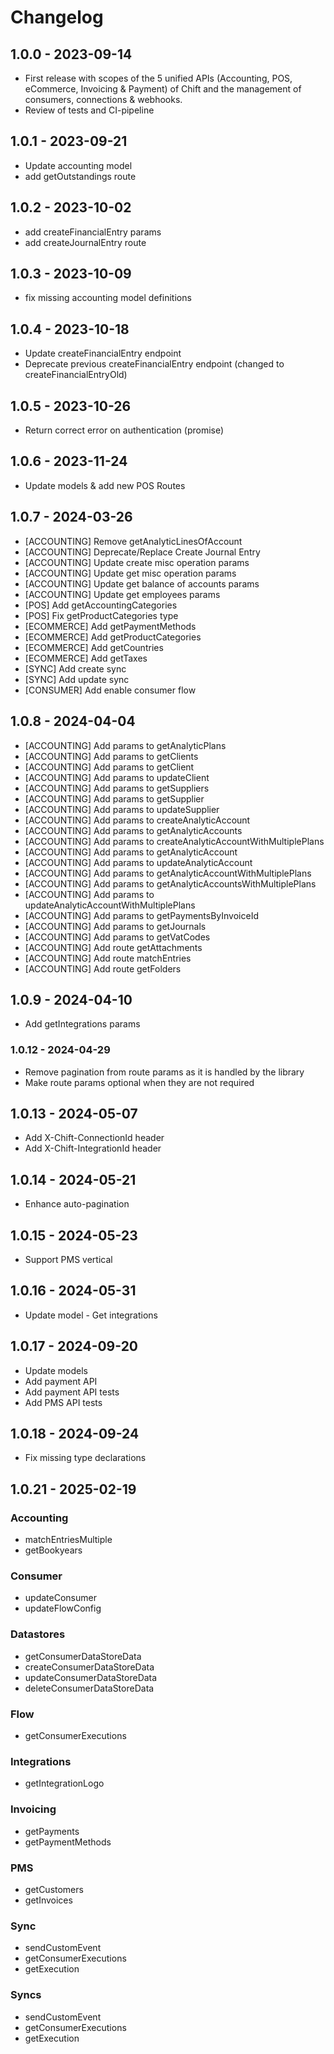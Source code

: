 # Changelog

## 1.0.0 - 2023-09-14

-   First release with scopes of the 5 unified APIs (Accounting, POS, eCommerce, Invoicing & Payment) of Chift and the management of consumers, connections & webhooks.
-   Review of tests and CI-pipeline

## 1.0.1 - 2023-09-21

-   Update accounting model
-   add getOutstandings route

## 1.0.2 - 2023-10-02

-   add createFinancialEntry params
-   add createJournalEntry route

## 1.0.3 - 2023-10-09

-   fix missing accounting model definitions

## 1.0.4 - 2023-10-18

-   Update createFinancialEntry endpoint
-   Deprecate previous createFinancialEntry endpoint (changed to createFinancialEntryOld)

## 1.0.5 - 2023-10-26

-   Return correct error on authentication (promise)

## 1.0.6 - 2023-11-24

-   Update models & add new POS Routes

## 1.0.7 - 2024-03-26

-   [ACCOUNTING] Remove getAnalyticLinesOfAccount
-   [ACCOUNTING] Deprecate/Replace Create Journal Entry
-   [ACCOUNTING] Update create misc operation params
-   [ACCOUNTING] Update get misc operation params
-   [ACCOUNTING] Update get balance of accounts params
-   [ACCOUNTING] Update get employees params
-   [POS] Add getAccountingCategories
-   [POS] Fix getProductCategories type
-   [ECOMMERCE] Add getPaymentMethods
-   [ECOMMERCE] Add getProductCategories
-   [ECOMMERCE] Add getCountries
-   [ECOMMERCE] Add getTaxes
-   [SYNC] Add create sync
-   [SYNC] Add update sync
-   [CONSUMER] Add enable consumer flow

## 1.0.8 - 2024-04-04

-   [ACCOUNTING] Add params to getAnalyticPlans
-   [ACCOUNTING] Add params to getClients
-   [ACCOUNTING] Add params to getClient
-   [ACCOUNTING] Add params to updateClient
-   [ACCOUNTING] Add params to getSuppliers
-   [ACCOUNTING] Add params to getSupplier
-   [ACCOUNTING] Add params to updateSupplier
-   [ACCOUNTING] Add params to createAnalyticAccount
-   [ACCOUNTING] Add params to getAnalyticAccounts
-   [ACCOUNTING] Add params to createAnalyticAccountWithMultiplePlans
-   [ACCOUNTING] Add params to getAnalyticAccount
-   [ACCOUNTING] Add params to updateAnalyticAccount
-   [ACCOUNTING] Add params to getAnalyticAccountWithMultiplePlans
-   [ACCOUNTING] Add params to getAnalyticAccountsWithMultiplePlans
-   [ACCOUNTING] Add params to updateAnalyticAccountWithMultiplePlans
-   [ACCOUNTING] Add params to getPaymentsByInvoiceId
-   [ACCOUNTING] Add params to getJournals
-   [ACCOUNTING] Add params to getVatCodes
-   [ACCOUNTING] Add route getAttachments
-   [ACCOUNTING] Add route matchEntries
-   [ACCOUNTING] Add route getFolders

## 1.0.9 - 2024-04-10

-   Add getIntegrations params

### 1.0.12 - 2024-04-29

-   Remove pagination from route params as it is handled by the library
-   Make route params optional when they are not required

## 1.0.13 - 2024-05-07

-   Add X-Chift-ConnectionId header
-   Add X-Chift-IntegrationId header

## 1.0.14 - 2024-05-21

-   Enhance auto-pagination

## 1.0.15 - 2024-05-23

-   Support PMS vertical

## 1.0.16 - 2024-05-31

-   Update model - Get integrations

## 1.0.17 - 2024-09-20

-   Update models
-   Add payment API
-   Add payment API tests
-   Add PMS API tests

## 1.0.18 - 2024-09-24

-   Fix missing type declarations

## 1.0.21 - 2025-02-19

### Accounting

-   matchEntriesMultiple
-   getBookyears

### Consumer

-   updateConsumer
-   updateFlowConfig

### Datastores

-   getConsumerDataStoreData
-   createConsumerDataStoreData
-   updateConsumerDataStoreData
-   deleteConsumerDataStoreData

### Flow

-   getConsumerExecutions

### Integrations

-   getIntegrationLogo

### Invoicing

-   getPayments
-   getPaymentMethods

### PMS

-   getCustomers
-   getInvoices

### Sync

-   sendCustomEvent
-   getConsumerExecutions
-   getExecution

### Syncs

-   sendCustomEvent
-   getConsumerExecutions
-   getExecution
